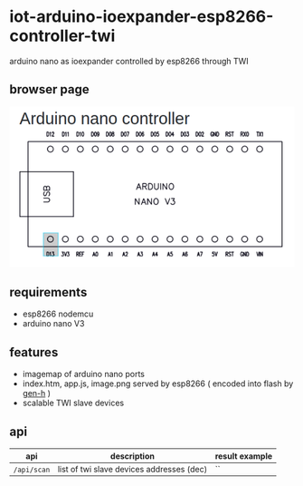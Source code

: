 # iot-arduino-ioexpander-esp8266-controller-twi

arduino nano as ioexpander controlled by esp8266 through TWI

## browser page

![img](doc/home.png)

## requirements

- esp8266 nodemcu
- arduino nano V3

## features

- imagemap of arduino nano ports
- index.htm, app.js, image.png served by esp8266 ( encoded into flash by [gen-h](esp8266-controller-twi/gen-h) )
- scalable TWI slave devices

## api

| **api** | **description** | **result example** |
|---|---|---|
| `/api/scan` | list of twi slave devices addresses (dec) | `` |